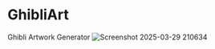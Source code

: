 # GhibliArt
Ghibli Artwork Generator
![Screenshot 2025-03-29 210634](https://github.com/user-attachments/assets/f2fadc2c-4577-4ea5-ae8e-b6fb09931423)

